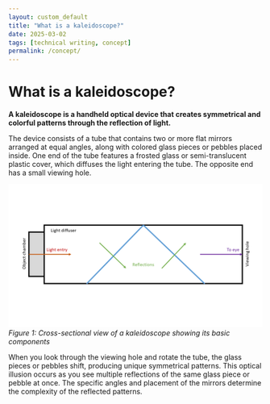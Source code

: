 ```yaml
---
layout: custom_default
title: "What is a kaleidoscope?"
date: 2025-03-02
tags: [technical writing, concept]
permalink: /concept/
---
```


# What is a kaleidoscope?

**A kaleidoscope is a handheld optical device that creates symmetrical and colorful patterns through the reflection of light.**

The device consists of a tube that contains two or more flat mirrors arranged at equal angles, along with colored glass pieces or pebbles placed inside. One end of the tube features a frosted glass or semi-translucent plastic cover, which diffuses the light entering the tube. The opposite end has a small viewing hole.

![Diagram of a kaleidoscope showing the placement its main components: viewing hole, mirrors, and colored objects](../assets/images/kaleidoscope-diagram.png)
*Figure 1: Cross-sectional view of a kaleidoscope showing its basic components*

When you look through the viewing hole and rotate the tube, the glass pieces or pebbles shift, producing unique symmetrical patterns. This optical illusion occurs as you see multiple reflections of the same glass piece or pebble at once. The specific angles and placement of the mirrors determine the complexity of the reflected patterns.